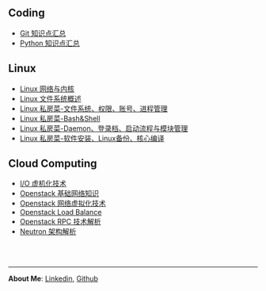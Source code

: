 ## Coding
- [Git 知识点汇总](http://303babc1.wiz03.com/share/s/0MeWL10l549i2ZM6hW3Y1-ga11J6D20NFQvF2PipBr3HDq80)
- [Python 知识点汇总](http://303babc1.wiz03.com/share/s/0MeWL10l549i2ZM6hW3Y1-ga1upSat27fQHf2OfWJr09OiqQ)

## Linux
- [Linux 网络与内核](http://303babc1.wiz03.com/share/s/0MeWL10l549i2ZM6hW3Y1-ga0c8dqQ1xGkW62uwa0r19jyJ9)
- [Linux 文件系统概述](http://303babc1.wiz03.com/share/s/0MeWL10l549i2ZM6hW3Y1-ga3ipZnF1upQtz212yrl1w5bSN)
- [Linux 私房菜-文件系统、权限、账号、进程管理](http://303babc1.wiz03.com/share/s/0MeWL10l549i2ZM6hW3Y1-ga0Z2JkC3e_Q2n2Ts6HY3RVsIO)
- [Linux 私房菜-Bash&Shell](http://303babc1.wiz03.com/share/s/0MeWL10l549i2ZM6hW3Y1-ga2CMXxB08bk_O2vO2lL3vWAEw)
- [Linux 私房菜-Daemon、登录档、启动流程与模块管理](http://303babc1.wiz03.com/share/s/0MeWL10l549i2ZM6hW3Y1-ga2Hfyum21WQx42fsSN52ZfkJ9)
- [Linux 私房菜-软件安装、Linux备份、核心编译](http://303babc1.wiz03.com/share/s/0MeWL10l549i2ZM6hW3Y1-ga2TZm-m04QAYL2Db2bT3z7EBq)

## Cloud Computing
- [I/O 虚机化技术](http://303babc1.wiz03.com/share/s/0MeWL10l549i2ZM6hW3Y1-ga2y_HJN2d24My2nTMFQ1Q-wSh)
- [Openstack 基础网络知识](http://303babc1.wiz03.com/share/s/0MeWL10l549i2ZM6hW3Y1-ga1O6ZWR3BDkhn26pZAE3jseCY)
- [Openstack 网络虚拟化技术](http://303babc1.wiz03.com/share/s/0MeWL10l549i2ZM6hW3Y1-ga17I_lN3tp4aa245CXP1DZjU2)
- [Openstack Load Balance](http://303babc1.wiz03.com/share/s/0MeWL10l549i2ZM6hW3Y1-ga1GfZC205SQ4B2W8DGd27vWCq)
- [Openstack RPC 技术解析](http://303babc1.wiz03.com/share/s/0MeWL10l549i2ZM6hW3Y1-ga2yRyzQ3J2Qp82657732aJ1b5)
- [Neutron 架构解析](http://303babc1.wiz03.com/share/s/0MeWL10l549i2ZM6hW3Y1-ga1laFOY3w_QNv2GoITD3JYwtP)


<br/><br/>

---
**About Me**: [Linkedin](https://www.linkedin.com/in/maofeng-huang-79b91411b/), [Github](https://github.com/danster)
